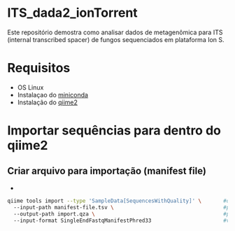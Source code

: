 # ITS_dada2_ionTorrent

Este repositório demostra como analisar dados de metagenômica para ITS (internal transcribed spacer) de fungos sequenciados em plataforma Ion S.

# Requisitos
* OS Linux
* Instalaçao do [miniconda](https://conda.io/projects/conda/en/latest/user-guide/install/index.html) 
* Instalação do [qiime2](https://docs.qiime2.org/2022.11/install/native/#install-qiime-2-within-a-conda-environment)

# Importar sequências para dentro do qiime2
## Criar arquivo para importação (manifest file)
*


```bash
qiime tools import --type 'SampleData[SequencesWithQuality]' \       #demultiplexed single-end sequence data
  --input-path manifest-file.tsv \                                   #path/manifest-file
  --output-path import.qza \                                         #path to output
  --input-format SingleEndFastqManifestPhred33                       #variation of quality scores

```
